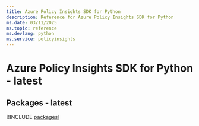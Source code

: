 ```yaml
---
title: Azure Policy Insights SDK for Python
description: Reference for Azure Policy Insights SDK for Python
ms.date: 03/11/2025
ms.topic: reference
ms.devlang: python
ms.service: policyinsights
---
```

# Azure Policy Insights SDK for Python - latest
## Packages - latest
[!INCLUDE [packages](policy-insights-index.md)]